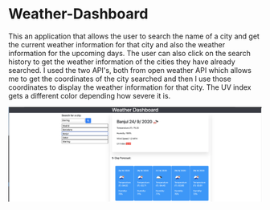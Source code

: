 # Weather-Dashboard
This an application that allows the user to search the name of a city and get the current weather information for that city and also the weather information for the upcoming days. The user can also click on the search history to get the weather information of the cities they have already searched. I used the two API's,  both from open weather API which allows me to get the coordinates of the city searched and then I use those coordinates to display the weather information for that city. The UV index gets a different color depending how severe it is.

<img src="img/openWeather.png" alt="weather dashboard">